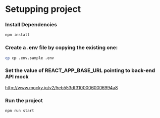 # Setupping project

### Install Dependencies

```bash
npm install
```

### Create a .env file by copying the existing one:

```bash
cp cp .env.sample .env
```

### Set the value of REACT_APP_BASE_URL pointing to back-end API mock

http://www.mocky.io/v2/5eb553df31000060006994a8

### Run the project

```bash
npm run start
```
